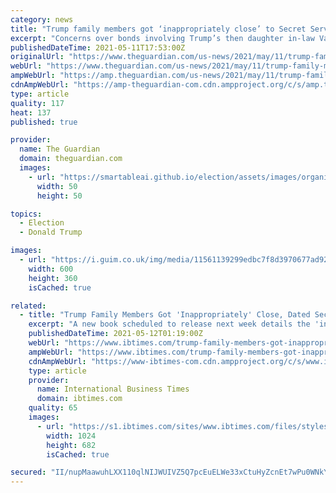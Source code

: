 ```yaml
---
category: news
title: "Trump family members got ‘inappropriately close’ to Secret Service agents, book claims"
excerpt: "Concerns over bonds involving Trump’s then daughter in-law Vanessa and daughter Tiffany revealed in Zero Fail by Carol Leonnig"
publishedDateTime: 2021-05-11T17:53:00Z
originalUrl: "https://www.theguardian.com/us-news/2021/may/11/trump-family-members-secret-service"
webUrl: "https://www.theguardian.com/us-news/2021/may/11/trump-family-members-secret-service"
ampWebUrl: "https://amp.theguardian.com/us-news/2021/may/11/trump-family-members-secret-service"
cdnAmpWebUrl: "https://amp-theguardian-com.cdn.ampproject.org/c/s/amp.theguardian.com/us-news/2021/may/11/trump-family-members-secret-service"
type: article
quality: 117
heat: 137
published: true

provider:
  name: The Guardian
  domain: theguardian.com
  images:
    - url: "https://smartableai.github.io/election/assets/images/organizations/theguardian.com-50x50.jpg"
      width: 50
      height: 50

topics:
  - Election
  - Donald Trump

images:
  - url: "https://i.guim.co.uk/img/media/11561139299edbc7f8d3970677ad92cbae9c2a7c/0_1_3914_2349/master/3914.jpg?width=300&quality=45&auto=format&fit=max&dpr=2&s=edbad52088432403c9d2d0b917585123"
    width: 600
    height: 360
    isCached: true

related:
  - title: "Trump Family Members Got 'Inappropriately' Close, Dated Secret Service Agents, Book Reveals"
    excerpt: "A new book scheduled to release next week details the 'inappropriate' relationship between two Trump family members and Secret Service agents."
    publishedDateTime: 2021-05-12T01:19:00Z
    webUrl: "https://www.ibtimes.com/trump-family-members-got-inappropriately-close-dated-secret-service-agents-book-3196984"
    ampWebUrl: "https://www.ibtimes.com/trump-family-members-got-inappropriately-close-dated-secret-service-agents-book-3196984?amp=1"
    cdnAmpWebUrl: "https://www-ibtimes-com.cdn.ampproject.org/c/s/www.ibtimes.com/trump-family-members-got-inappropriately-close-dated-secret-service-agents-book-3196984?amp=1"
    type: article
    provider:
      name: International Business Times
      domain: ibtimes.com
    quality: 65
    images:
      - url: "https://s1.ibtimes.com/sites/www.ibtimes.com/files/styles/full/public/2021/02/22/donald-trump-pictured-october-said-his-administration-had.jpg"
        width: 1024
        height: 682
        isCached: true

secured: "II/nupMaawuhLXX110qlNIJWUIVZ5Q7pcEuELWe33xCtuHyZcnEt7wPu0WNkYmhSEqZ5QD3f+R8dhg2xuhD4SRbbPNI0OHpo69HoVEDWYMtr9yfBJ/lIF/LIDlqJtPGau5fE/tvTzh5wNNPb3zPUlIgWaxbGc/pSQKnHYI1BbBXjqWgwMtq9fMILxY6U62HYEe6cISkTGjoCWPl73isg6W8waxaIMYVY22P7YH1dxPz+tjnnBvaVpTXm+aS6/znQdgcFNlSjEcrv3uo+tP1qKZPkgOwatzYQEnmLa+I64Ov1VXxC0n2qxewBQh9Hu+t0auTyvg2Fq0k15GyAprTfiYblRw4FcomDo0jfsFRZT9A=;0y/xBtgKMVSCqw4UGz5sEg=="
---
```


